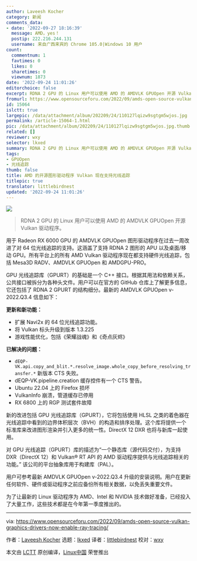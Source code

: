 ```yaml
---
author: Laveesh Kocher
category: 新闻
comments_data:
- date: '2022-09-27 18:16:39'
  message: AMD，yes！
  postip: 222.216.244.131
  username: 来自广西来宾的 Chrome 105.0|Windows 10 用户
count:
  commentnum: 1
  favtimes: 0
  likes: 0
  sharetimes: 0
  viewnum: 1873
date: '2022-09-24 11:01:26'
editorchoice: false
excerpt: RDNA 2 GPU 的 Linux 用户可以使用 AMD 的 AMDVLK GPUOpen 开源 Vulkan 驱动程序。
fromurl: https://www.opensourceforu.com/2022/09/amds-open-source-vulkan-graphics-drivers-now-enable-ray-tracing/
id: 15064
islctt: true
largepic: /data/attachment/album/202209/24/110127lqizw9sgtgm5wjos.jpg
permalink: /article-15064-1.html
pic: /data/attachment/album/202209/24/110127lqizw9sgtgm5wjos.jpg.thumb.jpg
related: []
reviewer: wxy
selector: lkxed
summary: RDNA 2 GPU 的 Linux 用户可以使用 AMD 的 AMDVLK GPUOpen 开源 Vulkan 驱动程序。
tags:
- GPUOpen
- 光线追踪
thumb: false
title: AMD 的开源图形驱动程序 Vulkan 现在支持光线追踪
titlepic: true
translator: littlebirdnest
updated: '2022-09-24 11:01:26'
---
```


![](/data/attachment/album/202209/24/110127lqizw9sgtgm5wjos.jpg)



> 
> RDNA 2 GPU 的 Linux 用户可以使用 AMD 的 AMDVLK GPUOpen 开源 Vulkan 驱动程序。
> 
> 
> 


用于 Radeon RX 6000 GPU 的 AMDVLK GPUOpen 图形驱动程序在过去一周改进了对 64 位光线追踪的支持。这涵盖了支持 RDNA 2 图形的 APU 以及桌面/移动 GPU。所有平台上的所有 AMD Vulkan 驱动程序现在都支持硬件光线追踪，包括 Mesa3D RADV、AMDVLK GPUOpen 和 AMDGPU-PRO。


GPU 光线追踪库（GPURT）的基础是一个 C++ 接口。根据其用法和依赖关系，公共接口被拆分为各种头文件。用户可以在官方的 GitHub 仓库上了解更多信息，它还包括了 RDNA 2 GPURT 的结构细分。最新的 AMDVLK GPUOpen v-2022.Q3.4 信息如下：


**更新和新功能：**


* 扩展 Navi2x 的 64 位光线追踪功能。
* 将 Vulkan 标头升级到版本 1.3.225
* 游戏性能优化，包括《荣耀战魂》和《奇点灰烬》


**已解决的问题：**


* `dEQP-VK.api.copy_and_blit.*.resolve_image.whole_copy_before_resolving_transfer.*` 新版本 CTS 失败。
* dEQP-VK.pipeline.creation 缓存控件有一个 CTS 警告。
* Ubuntu 22.04 上的 Firefox 损坏
* VulkanInfo 崩溃，管道缓存已停用
* RX 6800 上的 RGP 测试套件故障


新的改进包括 GPU 光线追踪库（GPURT），它将包括使用 HLSL 之类的着色器在光线追踪中看到的边界体积层次（BVH）的构造和排序处理。这个库将提供一个标准库来改进图形渲染并引入更多的统一性。DirectX 12 DXR 也将与新库一起使用。


对 GPU 光线追踪（GPURT）库的描述为“一个静态库（源代码交付），为支持 DXR（DirectX 12）和 Vulkan® RT API 的 AMD 驱动程序提供与光线追踪相关的功能。” 该公司的平台抽象库用于构建库（PAL）。


用户可参考最新 AMDVLK GPUOpen v-2022.Q3.4 升级的安装说明。用户在更新任何软件、硬件或驱动程序之前应备份所有相关数据，以免丢失重要文件。


为了让最新的 Linux 驱动程序为 AMD、Intel 和 NVIDIA 技术做好准备，已经投入了大量工作，这些技术都是在今年第一季度推出的。




---


via: <https://www.opensourceforu.com/2022/09/amds-open-source-vulkan-graphics-drivers-now-enable-ray-tracing/>


作者：[Laveesh Kocher](https://www.opensourceforu.com/author/laveesh-kocher/) 选题：[lkxed](https://github.com/lkxed) 译者：[littlebirdnest](https://github.com/littlebirdnest) 校对：[wxy](https://github.com/wxy)


本文由 [LCTT](https://github.com/LCTT/TranslateProject) 原创编译，[Linux中国](https://linux.cn/) 荣誉推出